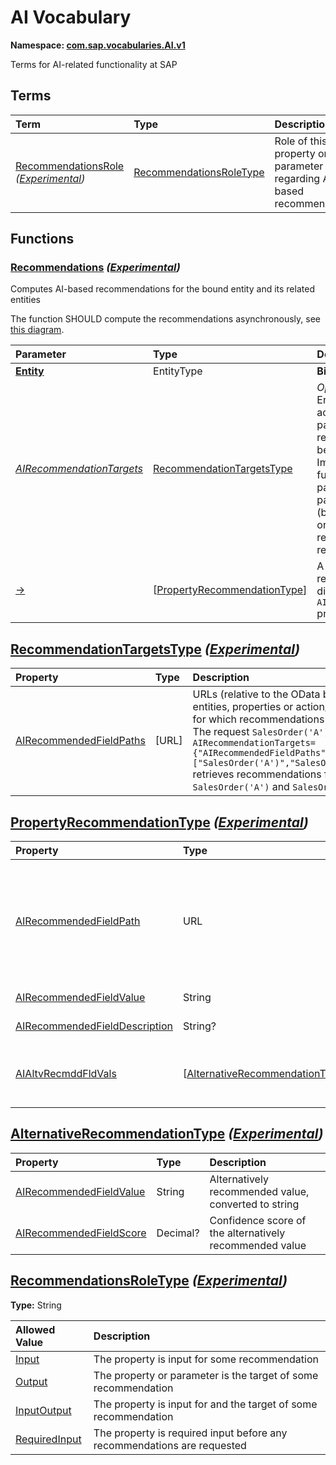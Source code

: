 # AI Vocabulary
**Namespace: [com.sap.vocabularies.AI.v1](AI.xml)**

Terms for AI-related functionality at SAP


## Terms

Term|Type|Description
:---|:---|:----------
[RecommendationsRole](./AI.xml#L104:~:text=<Term%20Name="-,RecommendationsRole,-") *([Experimental](Common.md#Experimental))*|[RecommendationsRoleType](#RecommendationsRoleType)|<a name="RecommendationsRole"></a>Role of this property or parameter regarding AI-based recommendations


## Functions

<a name="Recommendations"></a>
### [Recommendations](./AI.xml#L38:~:text=<Function%20Name="-,Recommendations,-") *([Experimental](Common.md#Experimental))*

Computes AI-based recommendations for the bound entity and its related entities

The function SHOULD compute the recommendations asynchronously, see [this diagram](../docs/recommendations.md).

Parameter|Type|Description
:--------|:---|:----------
**[Entity](./AI.xml#L45:~:text=<Function%20Name="-,Recommendations,-")**|EntityType|**Binding parameter**
*[AIRecommendationTargets](./AI.xml#L46:~:text=<Function%20Name="-,Recommendations,-")*|[RecommendationTargetsType](#RecommendationTargetsType)|*Optional parameter:* Entities, properties or action/function parameters for which recommendations shall be retrieved<br>Implementations of this function MAY omit this parameter. If this parameter is omitted (by the implementation or in the invocation), all recommendations are retrieved.
[&rarr;](./AI.xml#L56:~:text=<Function%20Name="-,Recommendations,-")|\[[PropertyRecommendationType](#PropertyRecommendationType)\]|A collection of recommendations that differ in their `AIRecommendedFieldPath` property


<a name="RecommendationTargetsType"></a>
## [RecommendationTargetsType](./AI.xml#L60:~:text=<ComplexType%20Name="-,RecommendationTargetsType,-") *([Experimental](Common.md#Experimental))*


Property|Type|Description
:-------|:---|:----------
[AIRecommendedFieldPaths](./AI.xml#L62:~:text=<ComplexType%20Name="-,RecommendationTargetsType,-")|\[URL\]|URLs (relative to the OData base URL) that address entities, properties or action/function parameters for which recommendations shall be retrieved<br>The request `SalesOrder('A')/AI.Recommendations?AIRecommendationTargets={"AIRecommendedFieldPaths":["SalesOrder('A')","SalesOrder('A')/Items(10)"]}` retrieves recommendations for the entities `SalesOrder('A')` and `SalesOrder('A')/Items(10)`.

<a name="PropertyRecommendationType"></a>
## [PropertyRecommendationType](./AI.xml#L71:~:text=<ComplexType%20Name="-,PropertyRecommendationType,-") *([Experimental](Common.md#Experimental))*


Property|Type|Description
:-------|:---|:----------
[AIRecommendedFieldPath](./AI.xml#L73:~:text=<ComplexType%20Name="-,PropertyRecommendationType,-")|URL|URL (relative to the OData base URL) addressing a property [OData-URL, section 4.6](https://docs.oasis-open.org/odata/odata/v4.01/os/part2-url-conventions/odata-v4.01-os-part2-url-conventions.html#sec_AddressingaProperty) that is targeted by this recommendation<br>The request `SalesOrder('A')/AI.Recommendations?AIRecommendationTargets=...` might retrieve a recommendation with `"AIRecommendedFieldPath": "SalesOrder('A')/Items(10)/Product"`.
[AIRecommendedFieldValue](./AI.xml#L81:~:text=<ComplexType%20Name="-,PropertyRecommendationType,-")|String|Recommended value, converted to string
[AIRecommendedFieldDescription](./AI.xml#L85:~:text=<ComplexType%20Name="-,PropertyRecommendationType,-")|String?|Description of the recommended value
[AIAltvRecmddFldVals](./AI.xml#L88:~:text=<ComplexType%20Name="-,PropertyRecommendationType,-")|\[[AlternativeRecommendationType](#AlternativeRecommendationType)\]|A list of alternative values, sorted by confidence score in descending order<br>If a value is recommended via property `AIRecommendedFieldValue`, it must be the first entry in this list.

<a name="AlternativeRecommendationType"></a>
## [AlternativeRecommendationType](./AI.xml#L95:~:text=<ComplexType%20Name="-,AlternativeRecommendationType,-") *([Experimental](Common.md#Experimental))*


Property|Type|Description
:-------|:---|:----------
[AIRecommendedFieldValue](./AI.xml#L97:~:text=<ComplexType%20Name="-,AlternativeRecommendationType,-")|String|Alternatively recommended value, converted to string
[AIRecommendedFieldScore](./AI.xml#L100:~:text=<ComplexType%20Name="-,AlternativeRecommendationType,-")|Decimal?|Confidence score of the alternatively recommended value

<a name="RecommendationsRoleType"></a>
## [RecommendationsRoleType](./AI.xml#L108:~:text=<TypeDefinition%20Name="-,RecommendationsRoleType,-") *([Experimental](Common.md#Experimental))*
**Type:** String



Allowed Value|Description
:------------|:----------
[Input](./AI.xml#L112:~:text=<TypeDefinition%20Name="-,RecommendationsRoleType,-")|The property is input for some recommendation
[Output](./AI.xml#L116:~:text=<TypeDefinition%20Name="-,RecommendationsRoleType,-")|The property or parameter is the target of some recommendation
[InputOutput](./AI.xml#L120:~:text=<TypeDefinition%20Name="-,RecommendationsRoleType,-")|The property is input for and the target of some recommendation
[RequiredInput](./AI.xml#L124:~:text=<TypeDefinition%20Name="-,RecommendationsRoleType,-")|The property is required input before any recommendations are requested
